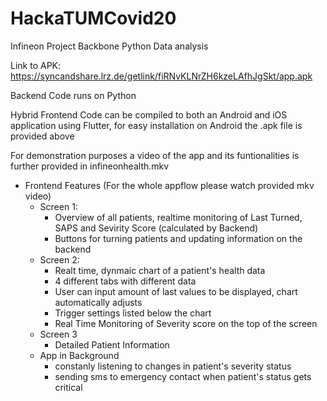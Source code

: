 # HackaTUMCovid20
Infineon Project Backbone Python Data analysis

Link to APK: https://syncandshare.lrz.de/getlink/fiRNvKLNrZH6kzeLAfhJgSkt/app.apk 

Backend Code runs on Python 

Hybrid Frontend Code can be compiled to both an Android and iOS application using Flutter, for easy installation on Android the .apk file is provided above

For demonstration purposes a video of the app and its funtionalities is further provided in infineonhealth.mkv
  
  
  
  
  
* Frontend Features (For the whole appflow please watch provided mkv video)    
   * Screen 1:  
     *  Overview of all patients, realtime monitoring of Last Turned, SAPS and Sevirity Score (calculated by Backend)    
     *  Buttons for turning patients and updating information on the backend     
   * Screen 2:
     * Realt time, dynmaic chart of a patient's health data
     * 4 different tabs with different data
     * User can input amount of last values to be displayed, chart automatically adjusts
     * Trigger settings listed below the chart
     * Real Time Monitoring of Severity score on the top of the screen
   * Screen 3
     * Detailed Patient Information
   * App in Background
     * constanly listening to changes in patient's severity status
     * sending sms to emergency contact when patient's status gets critical
